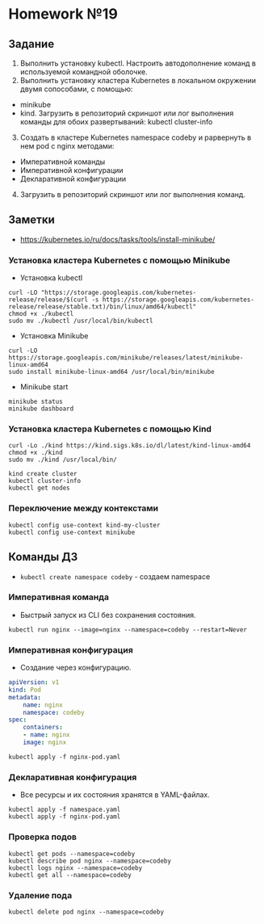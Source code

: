# Homework №19

## Задание

1. Выполнить установку kubectl. Настроить автодополнение команд в используемой командной
оболочке.
2. Выполнить установку кластера Kubernetes в локальном окружении двумя сопособами, с помощью:
- minikube
- kind.
Загрузить в репозиторий скриншот или лог выполнения команды для обоих развертываний:
kubectl cluster-info
3. Создать в кластере Kubernetes namespace codeby и раpвернуть в нем pod с nginx методами:
- Императивной команды
- Императивной конфигурации
- Декларативной конфигурации
4. Загрузить в репозиторий скриншот или лог выполнения команд.

## Заметки

- https://kubernetes.io/ru/docs/tasks/tools/install-minikube/

### Установка кластера Kubernetes с помощью Minikube

- Установка kubectl
```shell
curl -LO "https://storage.googleapis.com/kubernetes-release/release/$(curl -s https://storage.googleapis.com/kubernetes-release/release/stable.txt)/bin/linux/amd64/kubectl"
chmod +x ./kubectl
sudo mv ./kubectl /usr/local/bin/kubectl
```
- Установка Minikube
```shell
curl -LO https://storage.googleapis.com/minikube/releases/latest/minikube-linux-amd64
sudo install minikube-linux-amd64 /usr/local/bin/minikube
```
- Minikube start
```shell
minikube status
minikube dashboard
```
### Установка кластера Kubernetes с помощью Kind

```shell
curl -Lo ./kind https://kind.sigs.k8s.io/dl/latest/kind-linux-amd64
chmod +x ./kind
sudo mv ./kind /usr/local/bin/
```
```shell
kind create cluster
kubectl cluster-info
kubectl get nodes
```

### Переключение между контекстами

```
kubectl config use-context kind-my-cluster
kubectl config use-context minikube
```

## Команды ДЗ

- `kubectl create namespace codeby` - создаем namespace

### Императивная команда

- Быстрый запуск из CLI без сохранения состояния.

```shell
kubectl run nginx --image=nginx --namespace=codeby --restart=Never
```

### Императивная конфигурация

- Создание через конфигурацию.

```yaml
apiVersion: v1
kind: Pod
metadata:
    name: nginx
    namespace: codeby
spec:
    containers:
    - name: nginx
    image: nginx
```
```shell
kubectl apply -f nginx-pod.yaml
```

### Декларативная конфигурация

- Все ресурсы и их состояния хранятся в YAML-файлах.

```shell
kubectl apply -f namespace.yaml
kubectl apply -f nginx-pod.yaml
```


### Проверка подов

```shell
kubectl get pods --namespace=codeby
kubectl describe pod nginx --namespace=codeby
kubectl logs nginx --namespace=codeby
kubectl get all --namespace=codeby
```

### Удаление пода

```shell
kubectl delete pod nginx --namespace=codeby
```